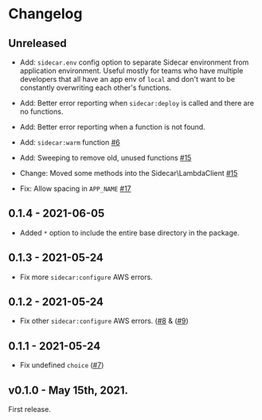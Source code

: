 # Changelog

## Unreleased 

- Add: `sidecar.env` config option to separate Sidecar environment from application environment. Useful mostly for teams who have multiple developers that all have an app env of `local` and don't want to be constantly overwriting each other's functions.
- Add: Better error reporting when `sidecar:deploy` is called and there are no functions.
- Add: Better error reporting when a function is not found. 
- Add: `sidecar:warm` function [#6](https://github.com/hammerstonedev/sidecar/pull/6)
- Add: Sweeping to remove old, unused functions [#15](https://github.com/hammerstonedev/sidecar/pull/15)

- Change: Moved some methods into the Sidecar\LambdaClient [#15](https://github.com/hammerstonedev/sidecar/pull/15)

- Fix: Allow spacing in `APP_NAME` [#17](https://github.com/hammerstonedev/sidecar/pull/17)  

## 0.1.4 - 2021-06-05

- Added `*` option to include the entire base directory in the package. 

## 0.1.3 - 2021-05-24

- Fix more `sidecar:configure` AWS errors.

## 0.1.2 - 2021-05-24

- Fix other `sidecar:configure` AWS errors. ([#8](https://github.com/hammerstonedev/sidecar/issues/8) & ([#9](https://github.com/hammerstonedev/sidecar/issues/9))

## 0.1.1 - 2021-05-24

- Fix undefined `choice` ([#7](https://github.com/hammerstonedev/sidecar/issues/7))

##  v0.1.0 - May 15th, 2021.

First release.